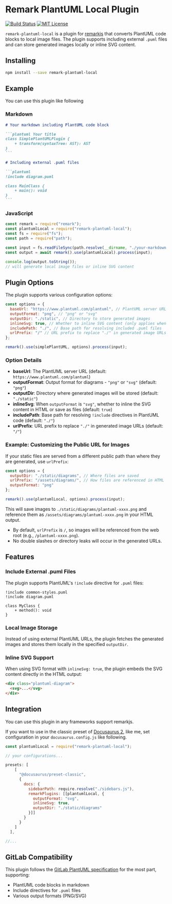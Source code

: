 # Remark PlantUML Local Plugin

[![Build Status](https://travis-ci.org/crooy/remark-plantuml-local.svg?branch=master)](https://travis-ci.org/crooy/remark-plantuml-local) [![MIT License](http://img.shields.io/badge/license-MIT-blue.svg?style=flat)](LICENSE)

`remark-plantuml-local` is a plugin for [remarkjs](https://github.com/remarkjs/remark) that converts PlantUML code blocks to local image files. The plugin supports including external `.puml` files and can store generated images locally or inline SVG content.

## Installing

```bash
npm install --save remark-plantuml-local
```

## Example

You can use this plugin like following

### Markdown

````markdown
# Your markdown including PlantUML code block

```plantuml Your title
class SimplePlantUMLPlugin {
    + transform(syntaxTree: AST): AST
}
```

# Including external .puml files

```plantuml
!include diagram.puml

class MainClass {
    + main(): void
}
```
````

### JavaScript

```javascript
const remark = require("remark");
const plantumlLocal = require("remark-plantuml-local");
const fs = require("fs");
const path = require("path");

const input = fs.readFileSync(path.resolve(__dirname, "./your-markdown.md")).toString();
const output = await remark().use(plantumlLocal).process(input);

console.log(output.toString());
// will generate local image files or inline SVG content
```

## Plugin Options

The plugin supports various configuration options:

```javascript
const options = {
  baseUrl: "https://www.plantuml.com/plantuml", // PlantUML server URL
  outputFormat: "png", // "png" or "svg"
  outputDir: "./static", // Directory to store generated images
  inlineSvg: true, // Whether to inline SVG content (only applies when outputFormat is "svg")
  includePath: "./", // Base path for resolving included .puml files
  urlPrefix: "/" // URL prefix to replace "./" in generated image URLs
};

remark().use(simplePlantUML, options).process(input);
```

### Option Details

- **baseUrl**: The PlantUML server URL (default: `https://www.plantuml.com/plantuml`)
- **outputFormat**: Output format for diagrams - `"png"` or `"svg"` (default: `"png"`)
- **outputDir**: Directory where generated images will be stored (default: `"./static"`)
- **inlineSvg**: When `outputFormat` is `"svg"`, whether to inline the SVG content in HTML or save as files (default: `true`)
- **includePath**: Base path for resolving `!include` directives in PlantUML code (default: `"./"`)
- **urlPrefix**: URL prefix to replace `"./"` in generated image URLs (default: `"/"`)

### Example: Customizing the Public URL for Images

If your static files are served from a different public path than where they are generated, use `urlPrefix`:

```js
const options = {
  outputDir: "./static/diagrams", // Where files are saved
  urlPrefix: "/assets/diagrams/", // How files are referenced in HTML
  outputFormat: "png"
};

remark().use(plantumlLocal, options).process(input);
```

This will save images to `./static/diagrams/plantuml-xxxx.png` and reference them as `/assets/diagrams/plantuml-xxxx.png` in your HTML output.

- By default, `urlPrefix` is `/`, so images will be referenced from the web root (e.g., `/plantuml-xxxx.png`).
- No double slashes or directory leaks will occur in the generated URLs.

## Features

### Include External .puml Files

The plugin supports PlantUML's `!include` directive for `.puml` files:

```plantuml
!include common-styles.puml
!include diagram.puml

class MyClass {
    + method(): void
}
```

### Local Image Storage

Instead of using external PlantUML URLs, the plugin fetches the generated images and stores them locally in the specified `outputDir`.

### Inline SVG Support

When using SVG format with `inlineSvg: true`, the plugin embeds the SVG content directly in the HTML output:

```html
<div class="plantuml-diagram">
  <svg>...</svg>
</div>
```

## Integration

You can use this plugin in any frameworks support remarkjs.

If you want to use in the classic preset of [Docusaurus 2](https://v2.docusaurus.io/), like me, set configuration in your `docusaurus.config.js` like following.

```javascript
const plantumlLocal = require("remark-plantuml-local");

// your configurations...

presets: [
    [
      "@docusaurus/preset-classic",
      {
        docs: {
          sidebarPath: require.resolve("./sidebars.js"),
          remarkPlugins: [[plantumlLocal, {
            outputFormat: "svg",
            inlineSvg: true,
            outputDir: "./static/diagrams"
          }]]
        }
      }
    ]
  ],

//...
```

## GitLab Compatibility

This plugin follows the [GitLab PlantUML specification](https://docs.gitlab.com/administration/integration/plantuml/) for the most part, supporting:

- PlantUML code blocks in markdown
- Include directives for `.puml` files
- Various output formats (PNG/SVG)
